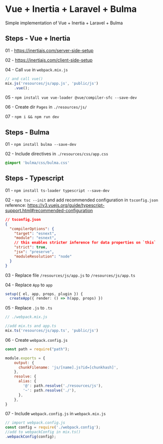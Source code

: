 # Vue + Inertia + Laravel + Bulma

Simple implementation of Vue + Inertia + Laravel + Bulma

## Steps - Vue + Inertia

01 - https://inertiajs.com/server-side-setup  

02 - https://inertiajs.com/client-side-setup  

04 - Call `vue` in `webpack.mix.js`  
```js
// and call vue()
mix.js('resources/js/app.js', 'public/js')
    .vue();
```  

05 - `npm install vue vue-loader @vue/compiler-sfc --save-dev`  

06 - Create dir `Pages` in `./resources/js/`

07 - `npm i && npm run dev`  

## Steps - Bulma  

01 - `npm install bulma --save-dev`  

02 - Include directives in `./resources/css/app.css`  
```css
@import 'bulma/css/bulma.css'
```

## Steps - Typescript

01 - `npm install ts-loader typescript --save-dev`  

02 - `npx tsc --init` and add recommended configuration in `tsconfig.json`  
reference: https://v3.vuejs.org/guide/typescript-support.html#recommended-configuration  
```json
// tsconfig.json
{
  "compilerOptions": {
    "target": "esnext",
    "module": "esnext",
    // this enables stricter inference for data properties on `this`
    "strict": true,
    "jsx": "preserve",
    "moduleResolution": "node"
  }
}
```

03 - Replace file `/resources/js/app.js` to `/resources/js/app.ts`  

04 - Replace `App` to `app`  
```ts
setup({ el, app, props, plugin }) {
  createApp({ render: () => h(app, props) })
```

05 - Replace `.js` to `.ts`  
```ts
// ./webpack.mix.js

//add mix.ts and app.ts
mix.ts('resources/js/app.ts', 'public/js')
```

06 - Create `webpack.config.js`  
```js
const path = require("path");

module.exports = {
    output: {
      chunkFilename: 'js/[name].js?id=[chunkhash]',
    },
    resolve: {
      alias: {
        '@': path.resolve('./resources/js'),
        '~': path.resolve('./'),
      },
    },
}

```

07 - Include `webpack.config.js` in `webpack.mix.js`  
```js
// import webpack.config.js
const config = require('./webpack.config');
//add to webpackConfig in mix.ts()
.webpackConfig(config);

```
